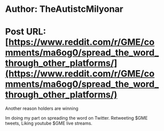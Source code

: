 # Author: TheAutistcMilyonar
# Post URL: [https://www.reddit.com/r/GME/comments/ma6og0/spread_the_word_through_other_platforms/](https://www.reddit.com/r/GME/comments/ma6og0/spread_the_word_through_other_platforms/)


Another reason holders are winning

Im doing my part on spreading the word on Twitter. Retweeting $GME tweets, Liking youtube $GME live streams.